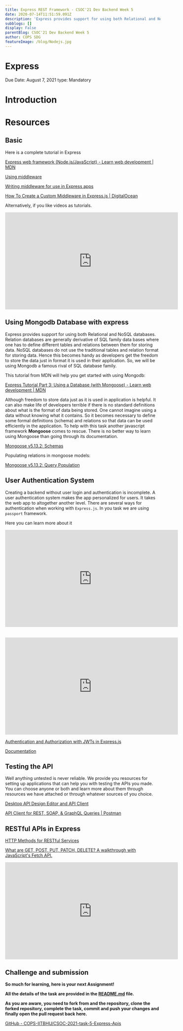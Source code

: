 ```yaml
---
title: Express REST Framework - CSOC'21 Dev Backend Week 5
date: 2020-07-14T11:51:59.091Z
description: 'Express provides support for using both Relational and NoSQL databases.Creating a backend without user login and authentication is incomplete. '
subblogs: []
display: False
parentBlog: CSOC'21 Dev Backend Week 5
author: COPS SDG
featureImage: /blog/Nodejs.jpg
---
```


# Express

Due Date: August 7, 2021
type: Mandatory

# Introduction

# Resources

## Basic

Here is a complete tutorial in Express

[Express web framework (Node.js/JavaScript) - Learn web development | MDN](https://developer.mozilla.org/en-US/docs/Learn/Server-side/Express_Nodejs)

[Using middleware](https://expressjs.com/en/guide/using-middleware.html)

[Writing middleware for use in Express apps](https://expressjs.com/en/guide/writing-middleware.html)

[How To Create a Custom Middleware in Express.js | DigitalOcean](https://www.digitalocean.com/community/tutorials/nodejs-creating-your-own-express-middleware)

Alternatively, if you like videos as tutorials.

<div class="container">
  <iframe class="responsive-iframe" width="560" height="315" src="https://www.youtube-nocookie.com/embed/L72fhGm1tfE" frameborder="0" allow="accelerometer; autoplay; encrypted-media; gyroscope; picture-in-picture" allowfullscreen></iframe>
</div>

## Using Mongodb Database with express

Express provides support for using both Relational and NoSQL databases. Relation databases are generally derivative of SQL family data bases where one has to define different tables and relations between them for storing data. NoSQL databases do not use the traditional tables and relation format for storing data. Hence this becomes handy as developers get the freedom to store the data just in format it is used in their application. So, we will be using Mongodb a famous rival of SQL database family.

This tutorial from MDN will help you get started with using Mongodb:

[Express Tutorial Part 3: Using a Database (with Mongoose) - Learn web development | MDN](https://developer.mozilla.org/en-US/docs/Learn/Server-side/Express_Nodejs/mongoose)

Although freedom to store data just as it is used in application is helpful. It can also make life of developers terrible if there is no standard definitions about what is the format of data being stored. One cannot imagine using a data without knowing what it contains. So it becomes necessary to define some formal definitions (schema) and relations so that data can be used efficiently in the application. To help with this task another javascript framework **Mongoose** comes to rescue. There is no better way to learn using Mongoose than going through its documentation.

[Mongoose v5.13.2: Schemas](https://mongoosejs.com/docs/guides.html)

Populating relations in mongoose models:

[Mongoose v5.13.2: Query Population](https://mongoosejs.com/docs/populate.html)

## User Authentication System

Creating a backend without user login and authentication is incomplete. A user authentication system makes the app personalized for users. It takes the web app to altogether another level. There are several ways for authentication when working with `Express.js`. In you task we are using `passport` framework.

Here you can learn more about it

<div class="container">
  <iframe class="responsive-iframe" width="560" height="315" src="https://www.youtube-nocookie.com/embed/mbsmsi7l3r4" frameborder="0" allow="accelerometer; autoplay; encrypted-media; gyroscope; picture-in-picture" allowfullscreen></iframe>
</div><br><br>

<div class="container">
  <iframe class="responsive-iframe" width="560" height="315" src="https://www.youtube-nocookie.com/embed/QQwo4E_B0y8" frameborder="0" allow="accelerometer; autoplay; encrypted-media; gyroscope; picture-in-picture" allowfullscreen></iframe>
</div>

[Authentication and Authorization with JWTs in Express.js](https://stackabuse.com/authentication-and-authorization-with-jwts-in-express-js)

[Documentation](http://www.passportjs.org/docs/)

## Testing the API

Well anything untested is never reliable. We provide you resources for setting up applications that can help you with testing the APIs you made. You can choose anyone or both and learn more about them through resources we have attached or through whatever sources of you choice.

[Desktop API Design Editor and API Client](https://insomnia.rest/products/insomnia)

[API Client for REST, SOAP, & GraphQL Queries | Postman](https://www.postman.com/product/api-client/)

## RESTful APIs in Express

[HTTP Methods for RESTful Services](https://www.restapitutorial.com/lessons/httpmethods.html#:~:text=The%20primary%20or%20most%2Dcommonly,but%20are%20utilized%20less%20frequently)

[What are GET, POST, PUT, PATCH, DELETE? A walkthrough with JavaScript's Fetch API.](https://medium.com/@9cv9official/what-are-get-post-put-patch-delete-a-walkthrough-with-javascripts-fetch-api-17be31755d28)

<div class="container">
  <iframe class="responsive-iframe" width="560" height="315" src="https://www.youtube-nocookie.com/embed/Sb8xyCa2p7A" frameborder="0" allow="accelerometer; autoplay; encrypted-media; gyroscope; picture-in-picture" allowfullscreen></iframe>
</div>

## Challenge and submission

**So much for learning, here is your next Assignment!**

**All the details of the task are provided in the [README.md](https://github.com/COPS-IITBHU/CSOC-2021-task-5-Express-Apis/blob/master/README.md) file.**

**As you are aware, you need to fork from and the repository, clone the forked repository, complete the task, commit and push your changes and finally open the pull request back here.**

[GitHub - COPS-IITBHU/CSOC-2021-task-5-Express-Apis](https://github.com/COPS-IITBHU/CSOC-2021-task-5-Express-Apis)
